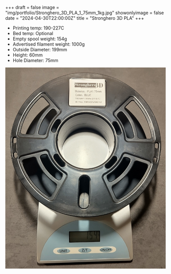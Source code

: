 +++
draft = false
image = "img/portfolio/Stronghero_3D_PLA_1_75mm_1kg.jpg"
showonlyimage = false
date = "2024-04-30T22:00:00Z"
title = "Stronghero 3D PLA"
+++

-   Printing temp: 190-227C
-   Bed temp: Optional
-   Empty spool weight: 154g
-   Advertised filament weight: 1000g
-   Outside Diameter: 199mm
-   Height: 60mm
-   Hole Diameter: 75mm
<!--more-->

![image](/img/portfolio/Stronghero_3D_PLA_1_75mm_1kg.jpg)

